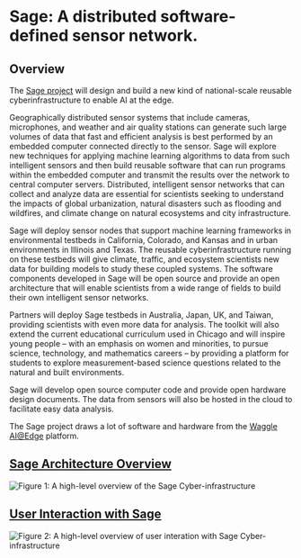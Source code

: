 [Sage_CI_HL]: https://raw.githubusercontent.com/sagecontinuum/sage/master/resources/images/SAGE_CI.jpg "Sage CI Arch"
[Sage_CI_Use]: https://raw.githubusercontent.com/sagecontinuum/sage/master/resources/images/SAGE_Use.jpg "Sage CI Use"

# Sage: A distributed software-defined sensor network.

## Overview
The [Sage project](https://sagecontinuum.org/) will design and build a new kind of national-scale reusable cyberinfrastructure to enable AI at the edge.

Geographically distributed sensor systems that include cameras, microphones, and weather and air quality stations can generate such large volumes of data that fast and efficient analysis is best performed by an embedded computer connected directly to the sensor. Sage will explore new techniques for applying machine learning algorithms to data from such intelligent sensors and then build reusable software that can run programs within the embedded computer and transmit the results over the network to central computer servers. Distributed, intelligent sensor networks that can collect and analyze data are essential for scientists seeking to understand the impacts of global urbanization, natural disasters such as flooding and wildfires, and climate change on natural ecosystems and city infrastructure. 

Sage will deploy sensor nodes that support machine learning frameworks in environmental testbeds in California, Colorado, and Kansas and in urban environments in Illinois and Texas. The reusable cyberinfrastructure running on these testbeds will give climate, traffic, and ecosystem scientists new data for building models to study these coupled systems. The software components developed in Sage will be open source and provide an open architecture that will enable scientists from a wide range of fields to build their own intelligent sensor networks.

Partners will deploy Sage testbeds in Australia, Japan, UK, and Taiwan, providing scientists with even more data for analysis. The toolkit will also extend the current educational curriculum used in Chicago and will inspire young people – with an emphasis on women and minorities, to pursue science, technology, and mathematics careers – by providing a platform for students to explore measurement-based science questions related to the natural and built environments.

Sage will develop open source computer code and provide open hardware design documents.  The data from sensors will also be hosted in the cloud to facilitate easy data analysis.

The Sage project draws a lot of software and hardware from the [Waggle AI@Edge](https://github.com/waggle-sensor/waggle) platform. 

## [Sage Architecture Overview](https://github.com/sagecontinuum/sage/blob/master/architecture_overview.md)
![Figure 1: A high-level overview of the Sage Cyber-infrastructure][Sage_CI_HL]


## [User Interaction with Sage](https://github.com/sagecontinuum/sage/blob/master/user_interaction.md)
![Figure 2: A high-level overview of user interation with Sage Cyber-infrastructure][Sage_CI_Use]

